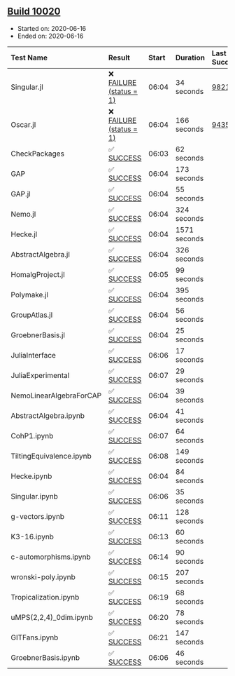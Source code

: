 ## [Build 10020](https://oscarci.mathematik.uni-kl.de/job/oscar/10020/)

* Started on: 2020-06-16
* Ended on: 2020-06-16

| Test Name    | Result | Start | Duration | Last Success | First Failure |
|:-------------|:-------|:------|:---------|:-------------|:--------------|
| Singular.jl | ❌ [FAILURE (status = 1)](https://oscarci.mathematik.uni-kl.de/job/oscar/10020/artifact/logs/build-10020/Singular.jl.log) | 06:04 | 34 seconds | [9821](https://oscarci.mathematik.uni-kl.de/job/oscar/9821/) | [9822](https://oscarci.mathematik.uni-kl.de/job/oscar/9822/) |
| Oscar.jl | ❌ [FAILURE (status = 1)](https://oscarci.mathematik.uni-kl.de/job/oscar/10020/artifact/logs/build-10020/Oscar.jl.log) | 06:04 | 166 seconds | [9435](https://oscarci.mathematik.uni-kl.de/job/oscar/9435/) | [9436](https://oscarci.mathematik.uni-kl.de/job/oscar/9436/) |
| CheckPackages | ✅ [SUCCESS](https://oscarci.mathematik.uni-kl.de/job/oscar/10020/artifact/logs/build-10020/CheckPackages.log) | 06:03 | 62 seconds |  |  |
| GAP | ✅ [SUCCESS](https://oscarci.mathematik.uni-kl.de/job/oscar/10020/artifact/logs/build-10020/GAP.log) | 06:04 | 173 seconds |  |  |
| GAP.jl | ✅ [SUCCESS](https://oscarci.mathematik.uni-kl.de/job/oscar/10020/artifact/logs/build-10020/GAP.jl.log) | 06:04 | 55 seconds |  |  |
| Nemo.jl | ✅ [SUCCESS](https://oscarci.mathematik.uni-kl.de/job/oscar/10020/artifact/logs/build-10020/Nemo.jl.log) | 06:04 | 324 seconds |  |  |
| Hecke.jl | ✅ [SUCCESS](https://oscarci.mathematik.uni-kl.de/job/oscar/10020/artifact/logs/build-10020/Hecke.jl.log) | 06:04 | 1571 seconds |  |  |
| AbstractAlgebra.jl | ✅ [SUCCESS](https://oscarci.mathematik.uni-kl.de/job/oscar/10020/artifact/logs/build-10020/AbstractAlgebra.jl.log) | 06:04 | 326 seconds |  |  |
| HomalgProject.jl | ✅ [SUCCESS](https://oscarci.mathematik.uni-kl.de/job/oscar/10020/artifact/logs/build-10020/HomalgProject.jl.log) | 06:05 | 99 seconds |  |  |
| Polymake.jl | ✅ [SUCCESS](https://oscarci.mathematik.uni-kl.de/job/oscar/10020/artifact/logs/build-10020/Polymake.jl.log) | 06:04 | 395 seconds |  |  |
| GroupAtlas.jl | ✅ [SUCCESS](https://oscarci.mathematik.uni-kl.de/job/oscar/10020/artifact/logs/build-10020/GroupAtlas.jl.log) | 06:04 | 56 seconds |  |  |
| GroebnerBasis.jl | ✅ [SUCCESS](https://oscarci.mathematik.uni-kl.de/job/oscar/10020/artifact/logs/build-10020/GroebnerBasis.jl.log) | 06:04 | 25 seconds |  |  |
| JuliaInterface | ✅ [SUCCESS](https://oscarci.mathematik.uni-kl.de/job/oscar/10020/artifact/logs/build-10020/JuliaInterface.log) | 06:06 | 17 seconds |  |  |
| JuliaExperimental | ✅ [SUCCESS](https://oscarci.mathematik.uni-kl.de/job/oscar/10020/artifact/logs/build-10020/JuliaExperimental.log) | 06:07 | 29 seconds |  |  |
| NemoLinearAlgebraForCAP | ✅ [SUCCESS](https://oscarci.mathematik.uni-kl.de/job/oscar/10020/artifact/logs/build-10020/NemoLinearAlgebraForCAP.log) | 06:04 | 39 seconds |  |  |
| AbstractAlgebra.ipynb | ✅ [SUCCESS](https://oscarci.mathematik.uni-kl.de/job/oscar/10020/artifact/logs/build-10020/AbstractAlgebra.ipynb.log) | 06:04 | 41 seconds |  |  |
| CohP1.ipynb | ✅ [SUCCESS](https://oscarci.mathematik.uni-kl.de/job/oscar/10020/artifact/logs/build-10020/CohP1.ipynb.log) | 06:07 | 64 seconds |  |  |
| TiltingEquivalence.ipynb | ✅ [SUCCESS](https://oscarci.mathematik.uni-kl.de/job/oscar/10020/artifact/logs/build-10020/TiltingEquivalence.ipynb.log) | 06:08 | 149 seconds |  |  |
| Hecke.ipynb | ✅ [SUCCESS](https://oscarci.mathematik.uni-kl.de/job/oscar/10020/artifact/logs/build-10020/Hecke.ipynb.log) | 06:04 | 84 seconds |  |  |
| Singular.ipynb | ✅ [SUCCESS](https://oscarci.mathematik.uni-kl.de/job/oscar/10020/artifact/logs/build-10020/Singular.ipynb.log) | 06:06 | 35 seconds |  |  |
| g-vectors.ipynb | ✅ [SUCCESS](https://oscarci.mathematik.uni-kl.de/job/oscar/10020/artifact/logs/build-10020/g-vectors.ipynb.log) | 06:11 | 128 seconds |  |  |
| K3-16.ipynb | ✅ [SUCCESS](https://oscarci.mathematik.uni-kl.de/job/oscar/10020/artifact/logs/build-10020/K3-16.ipynb.log) | 06:13 | 60 seconds |  |  |
| c-automorphisms.ipynb | ✅ [SUCCESS](https://oscarci.mathematik.uni-kl.de/job/oscar/10020/artifact/logs/build-10020/c-automorphisms.ipynb.log) | 06:14 | 90 seconds |  |  |
| wronski-poly.ipynb | ✅ [SUCCESS](https://oscarci.mathematik.uni-kl.de/job/oscar/10020/artifact/logs/build-10020/wronski-poly.ipynb.log) | 06:15 | 207 seconds |  |  |
| Tropicalization.ipynb | ✅ [SUCCESS](https://oscarci.mathematik.uni-kl.de/job/oscar/10020/artifact/logs/build-10020/Tropicalization.ipynb.log) | 06:19 | 68 seconds |  |  |
| uMPS(2,2,4)_0dim.ipynb | ✅ [SUCCESS](https://oscarci.mathematik.uni-kl.de/job/oscar/10020/artifact/logs/build-10020/uMPS-2-2-4-_0dim.ipynb.log) | 06:20 | 78 seconds |  |  |
| GITFans.ipynb | ✅ [SUCCESS](https://oscarci.mathematik.uni-kl.de/job/oscar/10020/artifact/logs/build-10020/GITFans.ipynb.log) | 06:21 | 147 seconds |  |  |
| GroebnerBasis.ipynb | ✅ [SUCCESS](https://oscarci.mathematik.uni-kl.de/job/oscar/10020/artifact/logs/build-10020/GroebnerBasis.ipynb.log) | 06:06 | 46 seconds |  |  |
